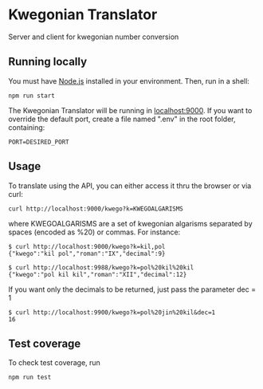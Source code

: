 # Kwegonian Translator
Server and client for kwegonian number conversion

## Running locally
You must have [Node.js](https://nodejs.org) installed in your environment.
Then, run in a shell:
```
npm run start
```
The Kwegonian Translator will be running in [localhost:9000](http://localhost:9000).
If you want to override the default port, create a file named ".env" in the root folder,
containing:
```
PORT=DESIRED_PORT
```

## Usage
To translate using the API, you can either access it thru
the browser or via curl:
```
curl http://localhost:9000/kwego?k=KWEGOALGARISMS
```
where KWEGOALGARISMS are a set of kwegonian algarisms separated
by spaces (encoded as %20) or commas. For instance:

```
$ curl http://localhost:9000/kwego?k=kil,pol
{"kwego":"kil pol","roman":"IX","decimal":9}

$ curl http://localhost:9988/kwego?k=pol%20kil%20kil
{"kwego":"pol kil kil","roman":"XII","decimal":12}
```

If you want only the decimals to be returned, just pass the parameter dec = 1
```
$ curl http://localhost:9900/kwego?k=pol%20jin%20kil&dec=1
16
```


## Test coverage
To check test coverage, run
```
npm run test
```
